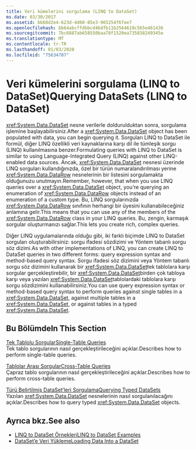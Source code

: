 ```yaml
---
title: Veri kümelerini sorgulama (LINQ to DataSet)
ms.date: 03/30/2017
ms.assetid: bb68d2e4-623d-4d60-85e3-965254f6fee7
ms.openlocfilehash: bb64abcffdbbcd46dfb11b2564619c565e461436
ms.sourcegitcommit: 7bc6887ab658550baa78f1520ea735838249345e
ms.translationtype: MT
ms.contentlocale: tr-TR
ms.lasthandoff: 01/03/2020
ms.locfileid: "75634787"
---
```

# <a name="querying-datasets-linq-to-dataset"></a><span data-ttu-id="6c5ce-102">Veri kümelerini sorgulama (LINQ to DataSet)</span><span class="sxs-lookup"><span data-stu-id="6c5ce-102">Querying DataSets (LINQ to DataSet)</span></span>
<span data-ttu-id="6c5ce-103"><xref:System.Data.DataSet> nesne verilerle doldurulduktan sonra, sorgulama işlemine başlayabilirsiniz.</span><span class="sxs-lookup"><span data-stu-id="6c5ce-103">After a <xref:System.Data.DataSet> object has been populated with data, you can begin querying it.</span></span> <span data-ttu-id="6c5ce-104">Sorguları LINQ to DataSet ile formül, diğer LINQ özellikli veri kaynaklarına karşı dil ile tümleşik sorgu (LINQ) kullanılmasına benzer.</span><span class="sxs-lookup"><span data-stu-id="6c5ce-104">Formulating queries with LINQ to DataSet is similar to using Language-Integrated Query (LINQ) against other LINQ-enabled data sources.</span></span> <span data-ttu-id="6c5ce-105">Ancak, <xref:System.Data.DataSet> nesnesi üzerinde LINQ sorguları kullandığınızda, özel bir türün numaralandırılması yerine <xref:System.Data.DataRow> nesnelerinin bir listesini sorgulamakta olduğunuzu unutmayın.</span><span class="sxs-lookup"><span data-stu-id="6c5ce-105">Remember, however, that when you use LINQ queries over a <xref:System.Data.DataSet> object, you're querying an enumeration of <xref:System.Data.DataRow> objects instead of an enumeration of a custom type.</span></span> <span data-ttu-id="6c5ce-106">Bu, LINQ sorgularınızda <xref:System.Data.DataRow> sınıfının herhangi bir üyesini kullanabileceğiniz anlamına gelir.</span><span class="sxs-lookup"><span data-stu-id="6c5ce-106">This means that you can use any of the members of the <xref:System.Data.DataRow> class in your LINQ queries.</span></span> <span data-ttu-id="6c5ce-107">Bu, zengin, karmaşık sorgular oluşturmanızı sağlar.</span><span class="sxs-lookup"><span data-stu-id="6c5ce-107">This lets you create rich, complex queries.</span></span>  
  
 <span data-ttu-id="6c5ce-108">Diğer LINQ uygulamalarında olduğu gibi, iki farklı biçimde LINQ to DataSet sorguları oluşturabilirsiniz: sorgu ifadesi sözdizimi ve Yöntem tabanlı sorgu söz dizimi.</span><span class="sxs-lookup"><span data-stu-id="6c5ce-108">As with other implementations of LINQ, you can create LINQ to DataSet queries in two different forms: query expression syntax and method-based query syntax.</span></span> <span data-ttu-id="6c5ce-109">Sorgu ifadesi söz dizimini veya Yöntem tabanlı sorgu söz dizimini kullanarak bir <xref:System.Data.DataSet>tek tablolara karşı sorgular gerçekleştirebilir, bir <xref:System.Data.DataSet>birden çok tabloya karşı veya yazılan <xref:System.Data.DataSet>tablolardaki tablolara karşı sorgu sözdizimini kullanabilirsiniz.</span><span class="sxs-lookup"><span data-stu-id="6c5ce-109">You can use query expression syntax or method-based query syntax to perform queries against single tables in a <xref:System.Data.DataSet>, against multiple tables in a <xref:System.Data.DataSet>, or against tables in a typed <xref:System.Data.DataSet>.</span></span>  
  
## <a name="in-this-section"></a><span data-ttu-id="6c5ce-110">Bu Bölümde</span><span class="sxs-lookup"><span data-stu-id="6c5ce-110">In This Section</span></span>  
 [<span data-ttu-id="6c5ce-111">Tek Tablolu Sorgular</span><span class="sxs-lookup"><span data-stu-id="6c5ce-111">Single-Table Queries</span></span>](single-table-queries-linq-to-dataset.md)  
 <span data-ttu-id="6c5ce-112">Tek tablo sorgularının nasıl gerçekleştirileceğini açıklar.</span><span class="sxs-lookup"><span data-stu-id="6c5ce-112">Describes how to perform single-table queries.</span></span>  
  
 [<span data-ttu-id="6c5ce-113">Tablolar Arası Sorgular</span><span class="sxs-lookup"><span data-stu-id="6c5ce-113">Cross-Table Queries</span></span>](cross-table-queries-linq-to-dataset.md)  
 <span data-ttu-id="6c5ce-114">Çapraz tablo sorgularının nasıl gerçekleştirileceğini açıklar.</span><span class="sxs-lookup"><span data-stu-id="6c5ce-114">Describes how to perform cross-table queries.</span></span>  
  
 [<span data-ttu-id="6c5ce-115">Türü Belirtilmiş DataSet’leri Sorgulama</span><span class="sxs-lookup"><span data-stu-id="6c5ce-115">Querying Typed DataSets</span></span>](querying-typed-datasets.md)  
 <span data-ttu-id="6c5ce-116">Yazılan <xref:System.Data.DataSet> nesnelerinin nasıl sorgulanılacağını açıklar.</span><span class="sxs-lookup"><span data-stu-id="6c5ce-116">Describes how to query typed <xref:System.Data.DataSet> objects.</span></span>  
  
## <a name="see-also"></a><span data-ttu-id="6c5ce-117">Ayrıca bkz.</span><span class="sxs-lookup"><span data-stu-id="6c5ce-117">See also</span></span>

- [<span data-ttu-id="6c5ce-118">LINQ to DataSet Örnekleri</span><span class="sxs-lookup"><span data-stu-id="6c5ce-118">LINQ to DataSet Examples</span></span>](linq-to-dataset-examples.md)
- [<span data-ttu-id="6c5ce-119">DataSet’e Veri Yükleme</span><span class="sxs-lookup"><span data-stu-id="6c5ce-119">Loading Data Into a DataSet</span></span>](loading-data-into-a-dataset.md)
